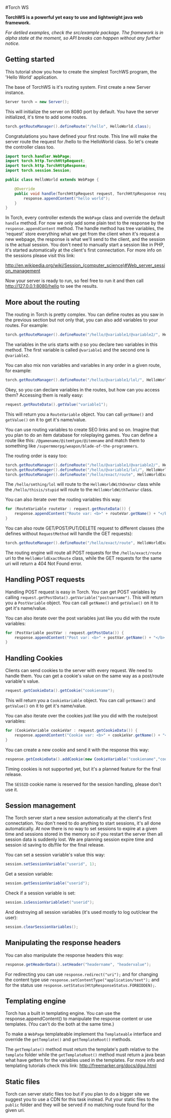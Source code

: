 #Torch WS

**TorchWS is a powerful yet easy to use and lightweight java web framework.**

*For detiled examples, check the src/example package. The framework is in alpha state at the moment, so API breaks can happen without any further notice.*

## Getting started

This tutorial show you how to create the simplest TorchWS program, the 'Hello World' application.

The base of TorchWS is it's routing system. First create a new Server instance.

``` Java
Server torch = new Server();
```

This will initialize the server on 8080 port by default. You have the server initialized, it's time to add some routes.

``` Java
torch.getRouteManager().defineRoute("/hello", HelloWorld.class);
```

Congratulations you have defined your first route. This line will make the server route the request for /hello to the HelloWorld class. So let's create the controller class too.

``` Java
import torch.handler.WebPage;
import torch.http.TorchHttpRequest;
import torch.http.TorchHttpResponse;
import torch.session.Session;

public class HelloWorld extends WebPage {

    @Override
    public void handle(TorchHttpRequest request, TorchHttpResponse response, Session session) {
        response.appendContent("hello world");
    }
}
```

In Torch, every controller extends the `WebPage` class and override the default `handle` method. For now we only add some plain text to the response by the `response.appendContent` method. The handle method has tree variables, the 'request' store everything what we get from the client when it's request a new webpage, the response is what we'll send to the client, and the session is the actual session. You don't need to manually start a session like in PHP, it's started automatically at the client's first connectation. For more info on the sessions please visit this link:

http://en.wikipedia.org/wiki/Session_(computer_science)#Web_server_session_management

Now your server is ready to run, so feel free to run it and then call http://127.0.0.1:8080/hello to see the results.

## More about the routing

The routing in Torch is pretty complex. You can define routes as you saw in the previous section but not only that, you can also add variables to your routes. For example:

``` Java
torch.getRouteManager().defineRoute("/hello/@variable1/@variable2/", HelloWorldWithTwoVar.class);
```

The variables in the uris starts with `@` so you declare two variables in this method. The first variable is called `@variable1` and the second one is `@variable2`.

You can also mix non variables and variables in any order in a given route, for example:

``` Java
torch.getRouteManager().defineRoute("/hello/@variable1/lol/", HelloWorldWithOneVar.class);
```

Okey, so you can declare variables in the routes, but how can you access them? Accessing them is really easy:

``` Java
request.getRouteData().getValue("variable1");
```

This will return you a `RouteVariable` object. You can call `getName()` and `getValue()` on it to get it's name/value.

You can use routing variables to create SEO links and so on. Imagine that you plan to do an item database for roleplaying games. You can define a route like this: `/@gamename/@itemtype/@itemname` and match them to something like `/supermmorpg/weapon/blade-of-the-programmers`.

The routing order is easy too:

``` Java
torch.getRouteManager().defineRoute("/hello/@variable1/@variable2/", HelloWorldWithTwoVar.class);
torch.getRouteManager().defineRoute("/hello/@variable1/lol/", HelloWorldWithOneVar.class);
torch.getRouteManager().defineRoute("/hello/exact/route", HelloWorldExactRoute.class);
```

The `/hello/smthing/lol` will route to the `HelloWorldWithOneVar` class while the `/hello/thisis/stupid` will route to the `HelloWorldWithTwoVar` class.

You can also iterate over the routing variables this way:

``` Java
for (RouteVariable routeVar : request.getRouteData()) {
    response.appendContent("Route var: <b>" + routeVar.getName() + "</b> = '" + routeVar.getValue()+"'<br>");
}
```

You can also route GET/POST/PUT/DELETE request to different classes (the defines without `RequestMethod` will handle the GET requests):

``` Java
torch.getRouteManager().defineRoute("/hello/exact/route", HelloWorldExactRoute.class, RequestMethod.POST);
```

The routing engine will route all POST requests for the `/hello/exact/route` uri to the `HelloWorldExactRoute` class, while the GET requests for the same uri will return a 404 Not Found error.

## Handling POST requests

Handling POST request is easy in Torch. You can get POST variables by calling `request.getPostData().getVariable("postvarname")`. This will return you a `PostVariable` object. You can call `getName()` and `getValue()` on it to get it's name/value.

You can also iterate over the post variables just like you did with the route variables:

``` Java
for (PostVariable postVar : request.getPostData()) {
    response.appendContent("Post var: <b>" + postVar.getName() + "</b> = '" + postVar.getValue()+"'<br>");
}
```

## Handling Cookies

Clients can send cookies to the server with every request. We need to handle them. You can get a cookie's value on the same way as a post/route variable's value.

``` Java
request.getCookieData().getCookie("cookiename");
```

This will return you a `CookieVariable` object. You can call `getName()` and `getValue()` on it to get it's name/value.

You can also iterate over the cookies just like you did with the route/post variables:

``` Java
for (CookieVariable cookieVar : request.getCookieData()) {
    response.appendContent("Cookie var: <b>" + cookieVar.getName() + "</b> = '" + cookieVar.getValue()+"'<br>");
}
```

You can create a new cookie and send it with the response this way:

``` Java
response.getCookieData().addCookie(new CookieVariable("cookiename","cookievalue"));
```

Timing cookies is not supported yet, but it's a planned feature for the final release.

The `SESSID` cookie name is reserved for the session handling, please don't use it.

## Session management

The Torch server start a new session automatically at the client's first connectation. You don't need to do anything to start sessions, it's all done automatically. At now there is no way to set sessions to expire at a given time and sessions stored in the memory so if you restart the server then all session data is suddenly lost. We are planning session expire time and session id saving to db/file for the final release.

You can set a session variable's value this way:

``` Java
session.setSessionVariable("userid", 1);
```

Get a session variable:

``` Java
session.getSessionVariable("userid");
```

Check if a session variable is set:

``` Java
session.isSessionVariableSet("userid");
```

And destroying all session variables (it's used mostly to log out/clear the user):

``` Java
session.clearSessionVariables();
```

## Manipulating the response headers

You can also manipulate the response headers this way:

``` Java
response.getHeaderData().setHeader("headername", "headervalue");
```

For redirecting you can use `response.redirect("uri");` and for changing the content type use `response.setContentType("application/text");` and for the status use `response.setStatus(HttpResponseStatus.FORBIDDEN);`.

## Templating engine

Torch has a built in templating engine. You can use the response.appendContent() to manipulate the response content or use templates. (You can't do the both at the same time.) 

To make a `WebPage` templateable implement tha `Templateable` interface and override the `getTemplate()` and `getTemplateRoot()` methods.

The `getTemplate()` method must return the template's path relative to the `template` folder while the `getTemplateRoot()` method must return a java bean what have getters for the variables used in the templates. For more info and templating tutorials check this link: http://freemarker.org/docs/dgui.html

## Static files

Torch can server static files too but if you plan to do a bigger site we suggest you to use a CDN for this task instead. Put your static files to the `public` folder and they will be served if no matching route found for the given uri.



